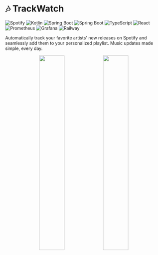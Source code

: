 # 🎶 TrackWatch

![Spotify](https://img.shields.io/badge/Spotify-1ED760?style=for-the-badge&logo=spotify&logoColor=white)
![Kotlin](https://img.shields.io/badge/Kotlin-B125EA?style=for-the-badge&logo=kotlin&logoColor=white)
![Spring Boot](https://img.shields.io/badge/Spring_Boot-6DB33F?style=for-the-badge&logo=spring-boot&logoColor=white)
![Spring Boot](https://img.shields.io/badge/PostgreSQL-316192?style=for-the-badge&logo=postgresql&logoColor=white)
![TypeScript](https://img.shields.io/badge/TypeScript-007ACC?style=for-the-badge&logo=typescript&logoColor=white)
![React](https://img.shields.io/badge/React-61DAFB?style=for-the-badge&logo=react&logoColor=000000)
![Prometheus](https://img.shields.io/badge/Prometheus-E6522C?style=for-the-badge&logo=prometheus&logoColor=white)
![Grafana](https://img.shields.io/badge/Grafana-F46800?style=for-the-badge&logo=grafana&logoColor=white)
![Railway](https://img.shields.io/badge/Railway-131415?style=for-the-badge&logo=railway&logoColor=white)

Automatically track your favorite artists' new releases on Spotify and seamlessly add them to your personalized playlist. Music updates made simple, every day.

<div align="center">
  <img src="https://github.com/user-attachments/assets/57fa5f8c-3878-46a3-ac84-93f3b70f3539" width="40%">
  <img src="https://github.com/user-attachments/assets/ab667c32-5868-46e2-be7d-fa3705e36812" width="40%">
</div>
